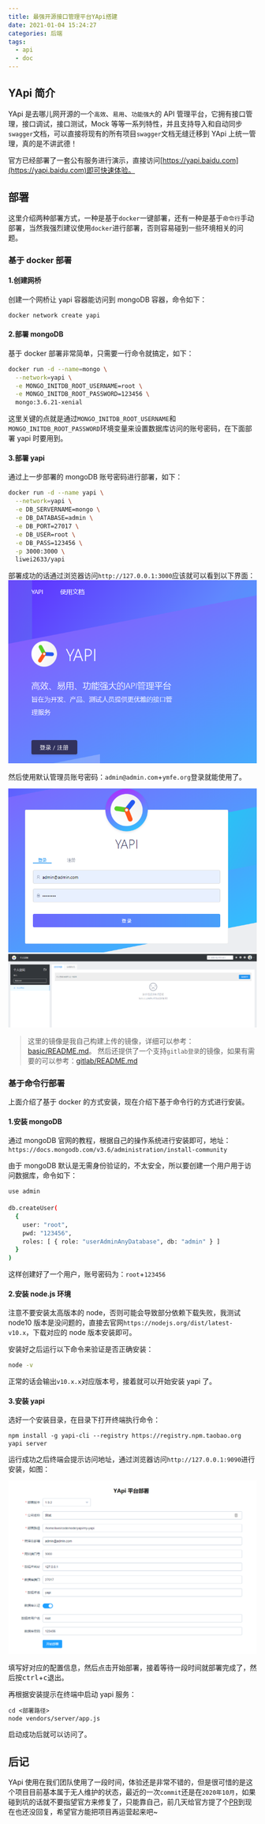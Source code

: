```yaml
---
title: 最强开源接口管理平台YApi搭建
date: 2021-01-04 15:24:27
categories: 后端
tags:
  - api
  - doc
---
```


## YApi 简介

YApi 是去哪儿网开源的一个`高效`、`易用`、`功能强大`的 API 管理平台，它拥有接口管理，接口调试，接口测试，Mock 等等一系列特性，并且支持导入和自动同步`swagger`文档，可以直接将现有的所有项目`swagger`文档无缝迁移到 YApi 上统一管理，真的是不讲武德！

官方已经部署了一套公有服务进行演示，直接访问[https://yapi.baidu.com](https://yapi.baidu.com)即可快速体验。

<!--more-->

## 部署

这里介绍两种部署方式，一种是基于`docker`一键部署，还有一种是基于`命令行`手动部署，当然我强烈建议使用`docker`进行部署，否则容易碰到一些环境相关的问题。

### 基于 docker 部署

#### 1.创建网桥

创建一个网桥让 yapi 容器能访问到 mongoDB 容器，命令如下：

```sh
docker network create yapi
```

#### 2.部署 mongoDB

基于 docker 部署非常简单，只需要一行命令就搞定，如下：

```sh
docker run -d --name=mongo \
  --network=yapi \
  -e MONGO_INITDB_ROOT_USERNAME=root \
  -e MONGO_INITDB_ROOT_PASSWORD=123456 \
  mongo:3.6.21-xenial
```

这里关键的点就是通过`MONGO_INITDB_ROOT_USERNAME`和`MONGO_INITDB_ROOT_PASSWORD`环境变量来设置数据库访问的账号密码，在下面部署 yapi 时要用到。

#### 3.部署 yapi

通过上一步部署的 mongoDB 账号密码进行部署，如下：

```sh
docker run -d --name yapi \
  --network=yapi \
  -e DB_SERVERNAME=mongo \
  -e DB_DATABASE=admin \
  -e DB_PORT=27017 \
  -e DB_USER=root \
  -e DB_PASS=123456 \
  -p 3000:3000 \
  liwei2633/yapi
```

部署成功的话通过浏览器访问`http://127.0.0.1:3000`应该就可以看到以下界面：
![](yapi-setup/2021-01-05-14-58-28.png)

然后使用默认管理员账号密码：`admin@admin.com`+`ymfe.org`登录就能使用了。

![](yapi-setup/2021-01-05-15-00-37.png)
![](yapi-setup/2021-01-05-15-00-54.png)

> 这里的镜像是我自己构建上传的镜像，详细可以参考：[basic/README.md](https://github.com/monkeyWie/yapi-docker/blob/master/build/basic/README.md)。
> 然后还提供了一个支持`gitlab登录`的镜像，如果有需要的可以参考：[gitlab/README.md](https://github.com/monkeyWie/yapi-docker/blob/master/build/gitlab/README.md)

### 基于命令行部署

上面介绍了基于 docker 的方式安装，现在介绍下基于命令行的方式进行安装。

#### 1.安装 mongoDB

通过 mongoDB 官网的教程，根据自己的操作系统进行安装即可，地址：`https://docs.mongodb.com/v3.6/administration/install-community`

由于 mongoDB 默认是无需身份验证的，不太安全，所以要创建一个用户用于访问数据库，命令如下：

```sh
use admin

db.createUser(
  {
    user: "root",
    pwd: "123456",
    roles: [ { role: "userAdminAnyDatabase", db: "admin" } ]
  }
)
```

这样创建好了一个用户，账号密码为：`root`+`123456`

#### 2.安装 node.js 环境

注意不要安装太高版本的 node，否则可能会导致部分依赖下载失败，我测试 node10 版本是没问题的，直接去官网`https://nodejs.org/dist/latest-v10.x`，下载对应的 node 版本安装即可。

安装好之后运行以下命令来验证是否正确安装：

```sh
node -v
```

正常的话会输出`v10.x.x`对应版本号，接着就可以开始安装 yapi 了。

#### 3.安装 yapi

选好一个安装目录，在目录下打开终端执行命令：

```
npm install -g yapi-cli --registry https://registry.npm.taobao.org
yapi server
```

运行成功之后终端会提示访问地址，通过浏览器访问`http://127.0.0.1:9090`进行安装，如图：

![](yapi-setup/2021-01-05-15-25-26.png)

填写好对应的配置信息，然后点击开始部署，接着等待一段时间就部署完成了，然后按<kbd>ctrl</kbd>+<kbd>c</kbd>退出。

再根据安装提示在终端中启动 yapi 服务：

```
cd <部署路径>
node vendors/server/app.js
```

启动成功后就可以访问了。

## 后记

YApi 使用在我们团队使用了一段时间，体验还是非常不错的，但是很可惜的是这个项目目前基本属于无人维护的状态，最近的一次`commit`还是在`2020年10月`，如果碰到坑的话就不要指望官方来修复了，只能靠自己，前几天给官方提了个[PR](https://github.com/YMFE/yapi/pull/2059)到现在也还没回复，希望官方能把项目再运营起来吧~
